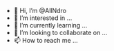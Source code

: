 - 👋 Hi, I’m @AllNdro
- 👀 I’m interested in ...
- 🌱 I’m currently learning ...
- 💞️ I’m looking to collaborate on ...
- 📫 How to reach me ...

<!---
AllNdro/AllNdro is a ✨ special ✨ repository because its `README.md` (this file) appears on your GitHub profile.
You can click the Preview link to take a look at your changes.
--->
